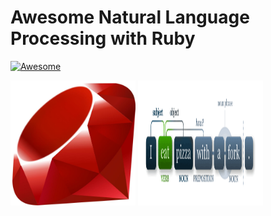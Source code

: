 # Awesome Natural Language Processing with Ruby
[![Awesome](https://cdn.rawgit.com/sindresorhus/awesome/d7305f38d29fed78fa85652e3a63e154dd8e8829/media/badge.svg)](https://github.com/sindresorhus/awesome)

<img src="assets/Ruby_Logo.jpg" width="200px" height="200px" />
<img src="assets/nlp.gif" width="200px" height="200px" />
